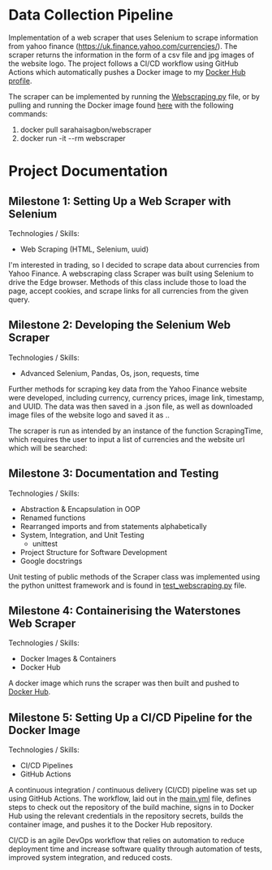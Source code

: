# Data Collection Pipeline

Implementation of a web scraper that uses Selenium to scrape information from yahoo finance (https://uk.finance.yahoo.com/currencies/). The scraper returns the information in the form of a csv file and jpg images of the website logo. The project follows a CI/CD workflow using GitHub Actions which automatically pushes a Docker image to my [Docker Hub profile](https://hub.docker.com/u/sarahaisagbon).

The scraper can be implemented by running the [Webscraping.py](https://github.com/SarahAisagbon/selenium-edge-scraper/blob/remote/Project/Webscraping.py) file, or by pulling and running the Docker image found [here](https://hub.docker.com/r/sarahaisagbon/webscraper) with the following commands:

1) docker pull sarahaisagbon/webscraper
2) docker run -it --rm webscraper 

# Project Documentation

## Milestone 1: Setting Up a Web Scraper with Selenium
Technologies / Skills:
- Web Scraping (HTML, Selenium, uuid)

I'm interested in trading, so I decided to scrape data about currencies from Yahoo Finance. A webscraping class Scraper was built using Selenium to drive the Edge browser. Methods of this class include those to load the page, accept cookies, and scrape links for all currencies from the given query.

## Milestone 2: Developing the Selenium Web Scraper
Technologies / Skills:
- Advanced Selenium, Pandas, Os, json, requests, time

Further methods for scraping key data from the Yahoo Finance website were developed, including currency, currency prices, image link, timestamp, and UUID. The data was then saved in a .json file, as well as downloaded image files of the website logo and saved it as <date>_<time>_<order of image>.<image file extension>.

The scraper is run as intended by an instance of the function ScrapingTime, which requires the user to input a list of currencies and the website url which will be searched:

## Milestone 3: Documentation and Testing
Technologies / Skills:
- Abstraction & Encapsulation in OOP
- Renamed functions
- Rearranged imports and from statements alphabetically
- System, Integration, and Unit Testing
    - unittest
- Project Structure for Software Development
- Google docstrings

Unit testing of public methods of the Scraper class was implemented using the python unittest framework and is found in [test_webscraping.py](https://github.com/SarahAisagbon/selenium-edge-scraper/blob/remote/Test/test_webscraping.py) file.

## Milestone 4: Containerising the Waterstones Web Scraper
Technologies / Skills:
- Docker Images & Containers
- Docker Hub

A docker image which runs the scraper was then built and pushed to [Docker Hub](https://hub.docker.com/r/sarahaisagbon/webscraper). 

## Milestone 5: Setting Up a CI/CD Pipeline for the Docker Image
Technologies / Skills:
- CI/CD Pipelines
- GitHub Actions

A continuous integration / continuous delivery (CI/CD) pipeline was set up using GitHub Actions. The workflow, laid out in the [main.yml](https://github.com/SarahAisagbon/selenium-edge-scraper/blob/remote/.github/workflows/main.yml) file, defines steps to check out the repository of the build machine, signs in to Docker Hub using the relevant credentials in the repository secrets, builds the container image, and pushes it to the Docker Hub repository.

CI/CD is an agile DevOps workflow that relies on automation to reduce deployment time and increase software quality through automation of tests, improved system integration, and reduced costs.
